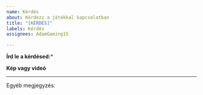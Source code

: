 ```yaml
---
name: Kérdés
about: Kérdezz a játékkal kapcsolatban
title: "[KÉRDÉS]"
labels: Kérdés
assignees: AdamGaming15

---
```


**Írd le a kérdésed:***

**Kép vagy videó**

---
Egyéb megjegyzés:
